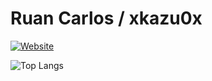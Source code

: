 # Ruan Carlos / xkazu0x

[![Website](https://img.shields.io/badge/website-000000?style=for-the-badge&logo=About.me&logoColor=white)](https://xkazu0x.github.io/)

![Top Langs](https://github-readme-stats.vercel.app/api/top-langs/?username=xkazu0x&layout=compact&theme=noctis_minimus)

<!--
![](https://img.shields.io/badge/Java-ED8B00?style=for-the-badge&logo=openjdk&logoColor=white)
![](https://img.shields.io/badge/Python-14354C?style=for-the-badge&logo=python&logoColor=white)
![](https://img.shields.io/badge/PHP-777BB4?style=for-the-badge&logo=php&logoColor=white)
-->

<!--
**xkazu0x/xkazu0x** is a ✨ _special_ ✨ repository because its `README.md` (this file) appears on your GitHub profile.

Here are some ideas to get you started:

- 🔭 I’m currently working on ...
- 🌱 I’m currently learning ...
- 👯 I’m looking to collaborate on ...
- 🤔 I’m looking for help with ...
- 💬 Ask me about ...
- 📫 How to reach me: ...
- 😄 Pronouns: ...
- ⚡ Fun fact: ...
-->
